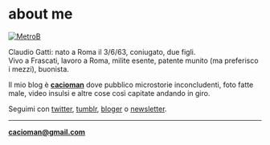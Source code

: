 # about me  

[![](https://drive.google.com/uc?id=1VekJ5JJnSFQMeIHPGnMwSwZpmuSSB6Zu "MetroB")](/index.md)  
  
  
Claudio Gatti: nato a Roma il 3/6/63, coniugato, due figli.  
Vivo a Frascati, lavoro a Roma, milite esente, patente munito (ma preferisco i mezzi), buonista.  

Il mio blog è [**cacioman**](/index.md)  dove pubblico microstorie inconcludenti, foto fatte male, video insulsi e altre cose così capitate andando in giro.  
  
Seguimi con [twitter](https://twitter.com/cacioman), [tumblr](https://cacioman.tumblr.com), [bloger](https://cacioman.blogspot.com) o [newsletter](https://tinyletter.com/cacioman).  

>      

	
---    
[**cacioman@gmail.com**](mailto::cacioman@gmail.com)  
   
<!--stackedit_data:
eyJoaXN0b3J5IjpbNDIwNjYxOTU3XX0=
-->